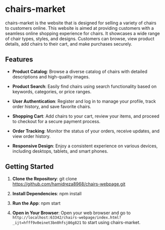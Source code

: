# chairs-market

chairs-market is the website that is designed for selling a variety of chairs to customers online. This website is aimed at providing customers with a seamless online shopping experience for chairs. It showcases a wide range of chair types, styles, and designs. Customers can browse, view product details, add chairs to their cart, and make purchases securely.

## Features

- **Product Catalog**: Browse a diverse catalog of chairs with detailed descriptions and high-quality images.

- **Product Search**: Easily find chairs using search functionality based on keywords, categories, or price ranges.

- **User Authentication**: Register and log in to manage your profile, track order history, and save favorite chairs.

- **Shopping Cart**: Add chairs to your cart, review your items, and proceed to checkout for a secure payment process.

- **Order Tracking**: Monitor the status of your orders, receive updates, and view order history.
- **Responsive Design**: Enjoy a consistent experience on various devices, including desktops, tablets, and smart phones.

## Getting Started

1. **Clone the Repository**: git clone https://github.com/hamidreza8968/chairs-webpage.git

2. **Install Dependencies**: npm install

3. **Run the App**: npm start

4. **Open in Your Browser**:
Open your web browser and go to `http://localhost:63342/chairs-webpage/index.html?_ijt=hfff9v0einet3bn0hfsj86g821` to start using chairs-market.